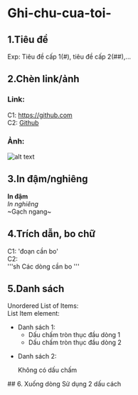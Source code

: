 # Ghi-chu-cua-toi-
## 1.Tiêu đề  
Exp: Tiêu đề cấp 1(#), tiêu đề cấp 2(##),...  

## 2.Chèn link/ảnh 
### Link:
C1: https://github.com  
C2: [Github](https://github.com) 
### Ảnh: 
![alt text](https://imgur.com/KGlTmw) 
## 3.In đậm/nghiêng
**In đậm**     
*In nghiêng*   
~Gạch ngang~
## 4.Trích dẫn, bo chữ 
C1: 'đoạn cần bo'  
C2:   
'''sh
Các dòng cần bo 
'''
## 5.Danh sách 
Unordered List of Items:  
List Item element:  
- Danh sách 1:
  <ul> 
  <li>Dấu chấm tròn thục đầu dòng 1</li>
  <li>Dấu chấm tròn thục đầu dòng 2</li>
  </ul>
* Danh sách 2: 
<ol>Không có dấu chấm</ol>
## 6. Xuống dòng
Sử dụng 2 dấu cách 


